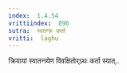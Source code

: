 ```yaml
---
index:  1.4.54
vrittiindex:  896
sutra:  स्वतन्त्रः कर्ता
vritti:  laghu 
---
```


क्रियायां स्वातन्त्र्येण विवक्षितोर्ऽथः कर्ता स्यात्..

